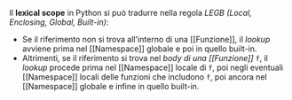 Il __lexical scope__ in Python si può tradurre nella regola _LEGB (Local, Enclosing, Global, Built-in)_:
- Se il riferimento non si trova all'interno di una [[Funzione]], il _lookup_ avviene prima nel [[Namespace]] globale e poi in quello built-in.
- Altrimenti, se il riferimento si trova nel _body di una [[Funzione]]_ `f`, il _lookup_ procede prima nel [[Namespace]] locale di `f`, poi negli eventuali [[Namespace]] locali delle funzioni che includono `f`, poi ancora nel [[Namespace]] globale e infine in quello built-in.